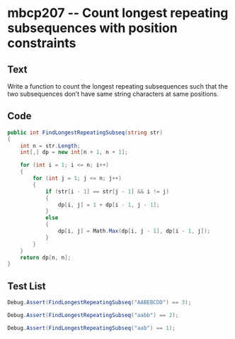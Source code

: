 # mbcp207 -- Count longest repeating subsequences with position constraints

## Text

Write a function to count the longest repeating subsequences such that the two subsequences don’t have same string characters at same positions.

## Code

```csharp
public int FindLongestRepeatingSubseq(string str) 
{
    int n = str.Length;
    int[,] dp = new int[n + 1, n + 1];

    for (int i = 1; i <= n; i++)
    {
        for (int j = 1; j <= n; j++)
        {
            if (str[i - 1] == str[j - 1] && i != j)
            {
                dp[i, j] = 1 + dp[i - 1, j - 1];
            }
            else
            {
                dp[i, j] = Math.Max(dp[i, j - 1], dp[i - 1, j]);
            }
        }
    }
    return dp[n, n];
}
```

## Test List

```csharp
Debug.Assert(FindLongestRepeatingSubseq("AABEBCDD") == 3);
```

```csharp
Debug.Assert(FindLongestRepeatingSubseq("aabb") == 2);
```

```csharp
Debug.Assert(FindLongestRepeatingSubseq("aab") == 1);
```
